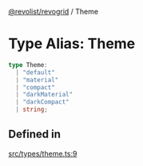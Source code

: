 [@revolist/revogrid](README.md) / Theme

# Type Alias: Theme

```ts
type Theme: 
  | "default"
  | "material"
  | "compact"
  | "darkMaterial"
  | "darkCompact"
  | string;
```

## Defined in

[src/types/theme.ts:9](https://github.com/revolist/revogrid/blob/0ab93afcbb5b98b002edc76b162fc6cdefa047cd/src/types/theme.ts#L9)
